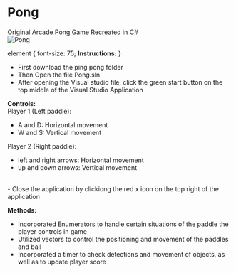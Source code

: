# Pong
Original Arcade Pong Game Recreated in C# <br />
![Pong](https://user-images.githubusercontent.com/69814148/105612977-88b0eb80-5d8d-11eb-95c4-5628ac23f813.png)

element {
  font-size: 75;
  __Instructions:__
}
- First download the ping pong folder
- Then Open the file Pong.sln
- After opening the Visual studio file, click the green start button on the top middle of the Visual Studio Application

__Controls:__ <br />
Player 1 (Left paddle): 
- A and D: Horizontal movement
- W and S: Vertical movement

Player 2 (Right paddle):
- left and right arrows: Horizontal movement
- up and down arrows: Vertical movement
<br />
- Close the application by clickiong the red x icon on the top right of the application

__Methods:__ 
- Incorporated Enumerators to handle certain situations of the paddle the player controls in game
- Utilized vectors to control the positioning and movement of the paddles and ball
- Incorporated a timer to check detections and movement of objects, as well as to update player score

